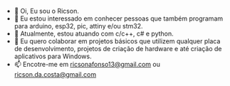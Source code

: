 - 👋 Oi, Eu sou o Ricson.
- 👀 Eu estou interessado em conhecer pessoas que também programam para arduino, esp32, pic, attiny e/ou stm32.
- 🌱 Atualmente, estou atuando com c/c++, c# e python.
- 💞️ Eu quero colaborar em projetos básicos que utilizem qualquer placa de desenvolvimento, projetos de criação de hardware e até criação de aplicativos para Windows.
- 📫 Encotre-me em ricsonafonso13@gmail.com ou ricson.da.costa@gmail.com
